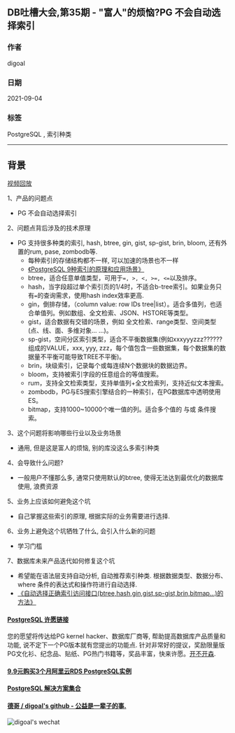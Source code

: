 ## DB吐槽大会,第35期 - "富人"的烦恼?PG 不会自动选择索引  
  
### 作者  
digoal  
  
### 日期  
2021-09-04  
  
### 标签  
PostgreSQL , 索引种类    
  
----  
  
## 背景  
[视频回放]()  
  
1、产品的问题点  
- PG 不会自动选择索引  
  
2、问题点背后涉及的技术原理  
- PG 支持很多种类的索引, hash, btree, gin, gist, sp-gist, brin, bloom, 还有外置的rum, pase, zombodb等.  
    - 每种索引的存储结构都不一样, 可以加速的场景也不一样  
    - [《PostgreSQL 9种索引的原理和应用场景》](../201706/20170627_01.md)    
    - btree，适合任意单值类型，可用于```=, >, <, >=, <=```以及排序。   
    - hash，当字段超过单个索引页的1/4时，不适合b-tree索引。如果业务只有```=```的查询需求，使用hash index效率更高.  
    - gin，倒排存储，（column value: row IDs tree|list）。适合多值列，也适合单值列。例如数组、全文检索、JSON、HSTORE等类型。   
    - gist，适合数据有交错的场景，例如 全文检索、range类型、空间类型(点、线、面、多维对象... ...)。    
    - sp-gist，空间分区索引类型，适合不平衡数据集(例如xxxyyyzzz??????组成的VALUE，xxx, yyy, zzz，每个值包含一些数据集，每个数据集的数据量不平衡可能导致TREE不平衡)。  
    - brin，块级索引，记录每个或每连续N个数据块的数据边界。    
    - bloom，支持被索引字段的任意组合的等值搜索。    
    - rum，支持全文检索类型，支持单值列+全文检索列，支持近似文本搜索。    
    - zombodb，PG与ES搜索引擎结合的一种索引，在PG数据库中透明使用ES。    
    - bitmap，支持1000~10000个唯一值的列。适合多个值的 与或 条件搜索。    
  
3、这个问题将影响哪些行业以及业务场景  
- 通用, 但是这是富人的烦恼, 别的库没这么多索引种类  
  
4、会导致什么问题?  
- 一般用户不懂那么多, 通常只使用默认的btree, 使得无法达到最优化的数据库使用, 浪费资源  
  
5、业务上应该如何避免这个坑  
- 自己掌握这些索引的原理, 根据实际的业务需要进行选择.   
  
6、业务上避免这个坑牺牲了什么, 会引入什么新的问题  
- 学习门槛  
  
7、数据库未来产品迭代如何修复这个坑  
- 希望能在语法层支持自动分析, 自动推荐索引种类. 根据数据类型、数据分布、where 条件的表达式和操作符进行自动选择.   
- [《自动选择正确索引访问接口(btree,hash,gin,gist,sp-gist,brin,bitmap...)的方法》](../201706/20170617_01.md)        
    
    
  
#### [PostgreSQL 许愿链接](https://github.com/digoal/blog/issues/76 "269ac3d1c492e938c0191101c7238216")
您的愿望将传达给PG kernel hacker、数据库厂商等, 帮助提高数据库产品质量和功能, 说不定下一个PG版本就有您提出的功能点. 针对非常好的提议，奖励限量版PG文化衫、纪念品、贴纸、PG热门书籍等，奖品丰富，快来许愿。[开不开森](https://github.com/digoal/blog/issues/76 "269ac3d1c492e938c0191101c7238216").  
  
  
#### [9.9元购买3个月阿里云RDS PostgreSQL实例](https://www.aliyun.com/database/postgresqlactivity "57258f76c37864c6e6d23383d05714ea")
  
  
#### [PostgreSQL 解决方案集合](https://yq.aliyun.com/topic/118 "40cff096e9ed7122c512b35d8561d9c8")
  
  
#### [德哥 / digoal's github - 公益是一辈子的事.](https://github.com/digoal/blog/blob/master/README.md "22709685feb7cab07d30f30387f0a9ae")
  
  
![digoal's wechat](../pic/digoal_weixin.jpg "f7ad92eeba24523fd47a6e1a0e691b59")
  
